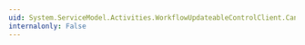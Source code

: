 ```yaml
---
uid: System.ServiceModel.Activities.WorkflowUpdateableControlClient.Cancel(System.Guid)
internalonly: False
---
```

